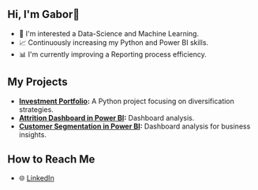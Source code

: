 ## Hi, I'm Gabor👋

- 🌟 I'm interested a Data-Science and Machine Learning.
- 📈 Continuously increasing my Python and Power BI skills.
- 📊 I'm currently improving a Reporting process efficiency.

## My Projects
- **[Investment Portfolio](https://github.com/gabor-gabor/Investment-Portfolio-by-Data36):**
  A Python project focusing on diversification strategies.
- **[Attrition Dashboard in Power BI](https://github.com/gabor-gabor/Power_BI-Dashboard-by-Datakepzes):**
  Dashboard analysis.
- **[Customer Segmentation in Power BI](https://github.com/gabor-gabor/Power_BI-Dashboard-by-Udemy):**
  Dashboard analysis for business insights.

## How to Reach Me
- 🌐 [LinkedIn](https://www.linkedin.com/in/gabornagymanyai/)

<!--
**gabor-gabor/gabor-gabor** is a ✨ _special_ ✨ repository because its `README.md` (this file) appears on your GitHub profile.

Here are some ideas to get you started:

- 🔭 I’m currently working on ...
- 🌱 I’m currently learning ...
- 👯 I’m looking to collaborate on ...
- 🤔 I’m looking for help with ...
- 💬 Ask me about ...
- 📫 How to reach me: ...
- 😄 Pronouns: ...
- ⚡ Fun fact: ...
-->
